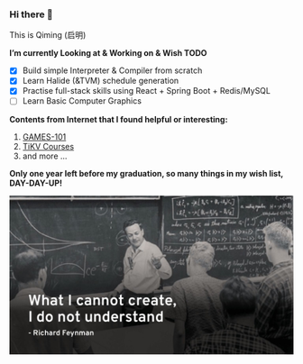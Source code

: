 ### Hi there 👋

This is Qiming (启明)

**I’m currently Looking at & Working on & Wish TODO**
- [x] Build simple Interpreter & Compiler from scratch
- [x] Learn Halide (&TVM) schedule generation
- [x] Practise full-stack skills using React + Spring Boot + Redis/MySQL
- [ ] Learn Basic Computer Graphics

**Contents from Internet that I found helpful or interesting:**

1. [GAMES-101](https://sites.cs.ucsb.edu/~lingqi/teaching/games101.html)
2. [TiKV Courses](https://github.com/pingcap/talent-plan)
3. and more ...

**Only one year left before my graduation, so many things in my wish list, DAY-DAY-UP!**

![image](./RichardFerman.jpg)